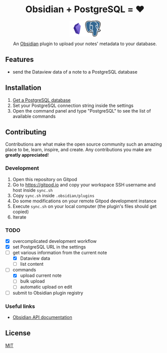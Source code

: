 <h1 align="center">
  Obsidian + PostgreSQL = ❤️
</h1>

<style>
.image-container {
  display: flex;
  justify-content: center;
  vertical-align: middle;
}
</style>

<div class="image-container">
    <img height=50 src="./assets/obsidian.png" class="center">
    <img height=50 src="./assets/postgres.png" class="center">
</div>

<p align="center">
    An <a href="https://obsidian.md">Obsidian</a> plugin to upload your notes' metadata to your database.
</p>

## Features

-   send the Dataview data of a note to a PostgreSQL database

## Installation

1. [Get a PostgreSQL database](https://www.elephantsql.com/)
2. Set your PostgreSQL connection string inside the settings
3. Open the command panel and type "PostgreSQL" to see the list of available commands

## Contributing

Contributions are what make the open source community such an amazing place to be, learn, inspire, and create. Any contributions you make are **greatly appreciated**!

### Development

1. Open this repository on Gitpod
2. Go to https://gitpod.io and copy your workspace SSH username and host inside `sync.sh`
3. Copy `sync.sh` inside `.obsidian/plugins`
4. Do some modifications on your remote Gitpod development instance
5. Execute `sync.sh` on your local computer (the plugin's files should get copied)
6. Iterate

### TODO

-   [x] overcomplicated development workflow
-   [x] set PostgreSQL URL in the settings
-   [ ] get various information from the current note
    -   [x] Dataview data
    -   [ ] list content
-   [ ] commands
    -   [x] upload current note
    -   [ ] bulk upload
    -   [ ] automatic upload on edit
-   [ ] submit to Obsidian plugin registry

### Useful links

-   [Obsidian API documentation](https://github.com/obsidianmd/obsidian-api)

## License

[MIT](LICENSE.txt)
